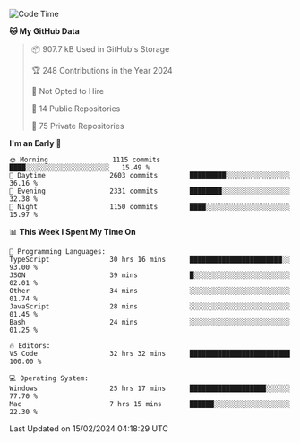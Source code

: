 <!--START_SECTION:waka-->
![Code Time](http://img.shields.io/badge/Code%20Time-5%2C259%20hrs-blue)

**🐱 My GitHub Data** 

> 📦 907.7 kB Used in GitHub's Storage 
 > 
> 🏆 248 Contributions in the Year 2024
 > 
> 🚫 Not Opted to Hire
 > 
> 📜 14 Public Repositories 
 > 
> 🔑 75 Private Repositories 
 > 
**I'm an Early 🐤** 

```text
🌞 Morning                1115 commits        ████░░░░░░░░░░░░░░░░░░░░░   15.49 % 
🌆 Daytime                2603 commits        █████████░░░░░░░░░░░░░░░░   36.16 % 
🌃 Evening                2331 commits        ████████░░░░░░░░░░░░░░░░░   32.38 % 
🌙 Night                  1150 commits        ████░░░░░░░░░░░░░░░░░░░░░   15.97 % 
```


📊 **This Week I Spent My Time On** 

```text
💬 Programming Languages: 
TypeScript               30 hrs 16 mins      ███████████████████████░░   93.00 % 
JSON                     39 mins             █░░░░░░░░░░░░░░░░░░░░░░░░   02.01 % 
Other                    34 mins             ░░░░░░░░░░░░░░░░░░░░░░░░░   01.74 % 
JavaScript               28 mins             ░░░░░░░░░░░░░░░░░░░░░░░░░   01.45 % 
Bash                     24 mins             ░░░░░░░░░░░░░░░░░░░░░░░░░   01.25 % 

🔥 Editors: 
VS Code                  32 hrs 32 mins      █████████████████████████   100.00 % 

💻 Operating System: 
Windows                  25 hrs 17 mins      ███████████████████░░░░░░   77.70 % 
Mac                      7 hrs 15 mins       ██████░░░░░░░░░░░░░░░░░░░   22.30 % 
```


 Last Updated on 15/02/2024 04:18:29 UTC
<!--END_SECTION:waka-->

